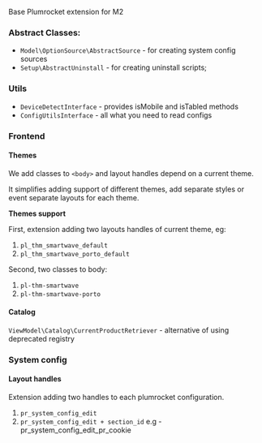 Base Plumrocket extension for M2

### Abstract Classes:

* `Model\OptionSource\AbstractSource` - for creating system config sources
* `Setup\AbstractUninstall` - for creating uninstall scripts;

### Utils

* `DeviceDetectInterface` - provides isMobile and isTabled methods
* `ConfigUtilsInterface` - all what you need to read configs

### Frontend

#### Themes

We add classes to `<body>` and layout handles depend on a current theme.

It simplifies adding support of different themes, add separate styles or event separate layouts for each theme. 


**Themes support**

First, extension adding two layouts handles of current theme, eg:
1. `pl_thm_smartwave_default`
2. `pl_thm_smartwave_porto_default`

Second, two classes to body:
1. `pl-thm-smartwave`
2. `pl-thm-smartwave-porto`

#### Catalog

`ViewModel\Catalog\CurrentProductRetriever` - alternative of using deprecated registry

### System config

#### Layout handles

Extension adding two handles to each plumrocket configuration.
1. `pr_system_config_edit`
2. `pr_system_config_edit + section_id` e.g - pr_system_config_edit_pr_cookie
